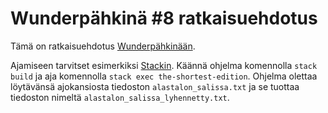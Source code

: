 # Wunderpähkinä #8 ratkaisuehdotus

Tämä on ratkaisuehdotus [Wunderpähkinään](https://wunder.dog/the-shortest-edition).

Ajamiseen tarvitset esimerkiksi [Stackin](https://docs.haskellstack.org/en/stable/install_and_upgrade/).
Käännä ohjelma komennolla `stack build` ja aja komennolla `stack exec the-shortest-edition`.
Ohjelma olettaa löytävänsä ajokansiosta tiedoston `alastalon_salissa.txt` ja se tuottaa tiedoston
nimeltä `alastalon_salissa_lyhennetty.txt`.
